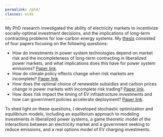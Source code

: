 ```yaml
---
permalink: /phd/
classes: wide
---
```

My PhD research investigated the ability of electricity markets to incentivize socially-optimal investment decisions, and the implications of long-term contracting problems for low-carbon energy systems. My [thesis](https://ntnuopen.ntnu.no/ntnu-xmlui/handle/11250/3165055) consisted of four papers focusing on the following questions:

* How do investments in power system technologies depend on market risk and the incompleteness of long-term contracting in liberalized power markets, and what implications does this have for power system emissions? [Paper link](https://doi.org/10.1016/j.eneco.2024.107639).
* How do climate policy effects change when risk markets are incomplete? [Paper link](https://doi.org/10.32866/001c.94993).
* How does the optimal choice of renewable subsidies and carbon prices change in power markets with incomplete risk trading? [Paper link](https://ceepr.mit.edu/workingpaper/choosing-climate-policies-in-a-second-best-world-with-incomplete-markets-insights-from-a-bilevel-power-system-model/).
* How does risk impact the timing of EV infrastructure investments and how can government policies accelerate deployment? [Paper link](https://www.sciencedirect.com/science/article/pii/S0301421523002884).

To shed light on these questions, I developed stochastic optimization and equilibrium models, including an equilibrium approach to modeling investments in liberalized power systems, a game theoretic model of the interactions between an electricity market and a government seeking to reduce emissions, and a real options model of EV charging investments. 
